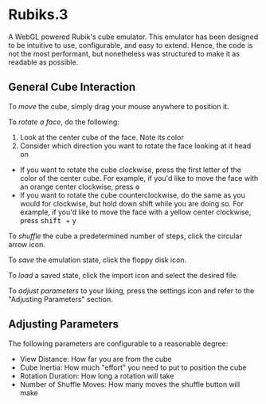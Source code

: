 # Rubiks.3
A WebGL powered Rubik's cube emulator. This emulator has been designed to be
intuitive to use, configurable, and easy to extend. Hence, the code is not the
most performant, but nonetheless was structured to make it as readable as
possible.

## General Cube Interaction
To *move* the cube, simply drag your mouse anywhere to position it.

To *rotate a face*, do the following:
1. Look at the center cube of the face. Note its color
2. Consider which direction you want to rotate the face looking at it head on
  - If you want to rotate the cube clockwise, press the first letter of the
  color of the center cube. For example, if you'd like to move the face with an
  orange center clockwise, press <kbd> o </kbd>
  - If you want to rotate the cube counterclockwise, do the same as you would
  for clockwise, but hold down shift while you are doing so. For example, if
  you'd like to move the face with a yellow center clockwise, press
  <kbd> shift </kbd> + <kbd> y </kbd>

To *shuffle* the cube a predetermined number of steps, click the circular arrow
icon.

To *save* the emulation state, click the floppy disk icon.

To *load* a saved state, click the import icon and select the desired file.

To *adjust parameters* to your liking, press the settings icon and refer to the
"Adjusting Parameters" section.

## Adjusting Parameters
The following parameters are configurable to a reasonable degree:
- View Distance: How far you are from the cube
- Cube Inertia: How much "effort" you need to put to position the cube
- Rotation Duration: How long a rotation will take
- Number of Shuffle Moves: How many moves the shuffle button will make   
